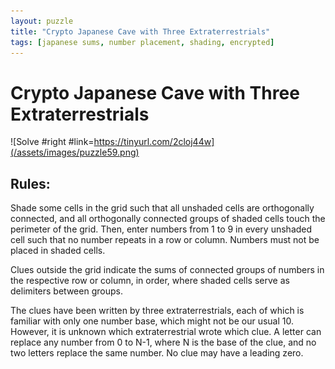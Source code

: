 ```yaml
---
layout: puzzle
title: "Crypto Japanese Cave with Three Extraterrestrials"
tags: [japanese sums, number placement, shading, encrypted]
---
```


# Crypto Japanese Cave with Three Extraterrestrials

![Solve #right #link=https://tinyurl.com/2cloj44w](/assets/images/puzzle59.png)

## Rules:

Shade some cells in the grid such that all unshaded cells are orthogonally connected, and all orthogonally connected groups of shaded cells touch the perimeter of the grid. Then, enter numbers from 1 to 9 in every unshaded cell such that no number repeats in a row or column. Numbers must not be placed in shaded cells.

Clues outside the grid indicate the sums of connected groups of numbers in the respective row or column, in order, where shaded cells serve as delimiters between groups.

The clues have been written by three extraterrestrials, each of which is familiar with only one number base, which might not be our usual 10. However, it is unknown which extraterrestrial wrote which clue. A letter can replace any number from 0 to N-1, where N is the base of the clue, and no two letters replace the same number. No clue may have a leading zero.  